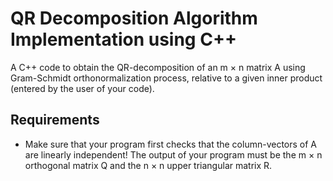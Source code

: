 # QR Decomposition Algorithm Implementation using C++
  A C++ code to obtain the QR-decomposition of an m × n matrix A using 
  Gram-Schmidt orthonormalization process, relative to a given inner product (entered by
  the user of your code).
## Requirements
  - Make sure that your program first checks that the column-vectors of A are linearly
    independent! The output of your program must be the m × n orthogonal matrix Q and
    the n × n upper triangular matrix R.

